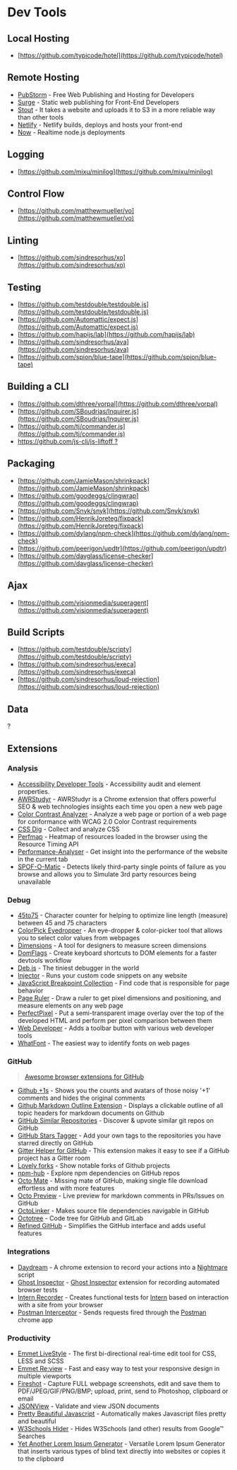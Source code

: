 # Dev Tools

## Local Hosting

*   [https://github.com/typicode/hotel](https://github.com/typicode/hotel)

## Remote Hosting

*   [PubStorm](https://www.pubstorm.com/) - Free Web Publishing and Hosting for Developers
*   [Surge](https://surge.sh/) - Static web publishing for Front-End Developers
*   [Stout](http://stout.is/) - It takes a website and uploads it to S3 in a more reliable way than other tools
*   [Netlify](http://stout.is/) - Netlify builds, deploys and hosts your front-end
*   [Now](https://zeit.co/now) - Realtime node.js deployments

## Logging

*   [https://github.com/mixu/minilog](https://github.com/mixu/minilog)

## Control Flow

*   [https://github.com/matthewmueller/vo](https://github.com/matthewmueller/vo)

## Linting

*   [https://github.com/sindresorhus/xo](https://github.com/sindresorhus/xo)

## Testing

*   [https://github.com/testdouble/testdouble.js](https://github.com/testdouble/testdouble.js)
*   [https://github.com/Automattic/expect.js](https://github.com/Automattic/expect.js)
*   [https://github.com/hapijs/lab](https://github.com/hapijs/lab)
*   [https://github.com/sindresorhus/ava](https://github.com/sindresorhus/ava)
*   [https://github.com/spion/blue-tape](https://github.com/spion/blue-tape)

## Building a CLI

*   [https://github.com/dthree/vorpal](https://github.com/dthree/vorpal)
*   [https://github.com/SBoudrias/Inquirer.js](https://github.com/SBoudrias/Inquirer.js)
*   [https://github.com/tj/commander.js](https://github.com/tj/commander.js)
*   [https://github.com/js-cli/js-liftoff ?](https://github.com/js-cli/js-liftoff)

## Packaging

*   [https://github.com/JamieMason/shrinkpack](https://github.com/JamieMason/shrinkpack)
*   [https://github.com/goodeggs/clingwrap](https://github.com/goodeggs/clingwrap)
*   [https://github.com/Snyk/snyk](https://github.com/Snyk/snyk)
*   [https://github.com/HenrikJoreteg/fixpack](https://github.com/HenrikJoreteg/fixpack)
*   [https://github.com/dylang/npm-check](https://github.com/dylang/npm-check)
*   [https://github.com/peerigon/updtr](https://github.com/peerigon/updtr)
*   [https://github.com/davglass/license-checker](https://github.com/davglass/license-checker)

## Ajax

*   [https://github.com/visionmedia/superagent](https://github.com/visionmedia/superagent)

## Build Scripts

*   [https://github.com/testdouble/scripty](https://github.com/testdouble/scripty)
*   [https://github.com/sindresorhus/execa](https://github.com/sindresorhus/execa)
*   [https://github.com/sindresorhus/loud-rejection](https://github.com/sindresorhus/loud-rejection)

## Data

?

## Extensions

### Analysis

*   [Accessibility Developer Tools](https://chrome.google.com/webstore/detail/accessibility-developer-t/fpkknkljclfencbdbgkenhalefipecmb) - Accessibility audit and element properties.
*   [AWRStudyr](https://chrome.google.com/webstore/detail/awrstudyr/mbkehkfjhncahcaggkncdaacfnikmoid) - AWRStudyr is a Chrome extension that offers powerful SEO & web technologies insights each time you open a new web page
*   [Color Contrast Analyzer](https://chrome.google.com/webstore/detail/color-contrast-analyzer/dagdlcijhfbmgkjokkjicnnfimlebcll) - Analyze a web page or portion of a web page for conformance with WCAG 2.0 Color Contrast requirements
*   [CSS Dig](https://chrome.google.com/webstore/detail/css-dig/lpnhmlhomomelfkcjnkcacofhmggjmco) - Collect and analyze CSS
*   [Perfmap](https://chrome.google.com/webstore/detail/perfmap/hgpnhiajcdppfbogcpfdgcceepgkhdmk) - Heatmap of resources loaded in the browser using the Resource Timing API
*   [Performance-Analyser](https://chrome.google.com/webstore/detail/performance-analyser/djgfmlohefpomchfabngccpbaflcahjf) - Get insight into the performance of the website in the current tab
*   [SPOF-O-Matic](https://chrome.google.com/webstore/detail/spof-o-matic/plikhggfbplemddobondkeogomgoodeg) - Detects likely third-party single points of failure as you browse and allows you to Simulate 3rd party resources being unavailable

### Debug

*   [45to75](https://chrome.google.com/webstore/detail/45to75/efmppndinjbljeellfdkpghgblenbcdd) - Character counter for helping to optimize line length (measure) between 45 and 75 characters
*   [ColorPick Eyedropper](https://chrome.google.com/webstore/detail/colorpick-eyedropper/ohcpnigalekghcmgcdcenkpelffpdolg) - An eye-dropper & color-picker tool that allows you to select color values from webpages
*   [Dimensions](https://chrome.google.com/webstore/detail/dimensions/baocaagndhipibgklemoalmkljaimfdj) - A tool for designers to measure screen dimensions
*   [DomFlags](https://chrome.google.com/webstore/detail/domflags/nindoglnpjcjoaheijieagogboabafkc) - Create keyboard shortcuts to DOM elements for a faster devtools workflow
*   [Deb.js](https://chrome.google.com/webstore/detail/debjs/egmeoknjmgikkkcdicmajkbkmkcmbiah) - The tiniest debugger in the world
*   [Injector](https://chrome.google.com/webstore/detail/injector/bfdonckegflhbiamlmidciapolfccmmb) - Runs your custom code snippets on any website
*   [JavaScript Breakpoint Collection](https://chrome.google.com/webstore/detail/javascript-breakpoint-col/kgpjjblahlmjlfljfpcneapmeblichbp) - Find code that is responsible for page behavior
*   [Page Ruler](https://chrome.google.com/webstore/detail/page-ruler/jlpkojjdgbllmedoapgfodplfhcbnbpn) - Draw a ruler to get pixel dimensions and positioning, and measure elements on any web page
*   [PerfectPixel](https://chrome.google.com/webstore/detail/perfectpixel-by-welldonec/dkaagdgjmgdmbnecmcefdhjekcoceebi) -  Put a semi-transparent image overlay over the top of the developed HTML and perform per pixel comparison between them
*   [Web Developer](https://chrome.google.com/webstore/detail/web-developer/bfbameneiokkgbdmiekhjnmfkcnldhhm) - Adds a toolbar button with various web developer tools
*   [WhatFont](https://chrome.google.com/webstore/detail/whatfont/jabopobgcpjmedljpbcaablpmlmfcogm/related) - The easiest way to identify fonts on web pages

### GitHub

> [Awesome browser extensions for GitHub](https://github.com/stefanbuck/awesome-browser-extensions-for-github)

*   [Github +1s](https://chrome.google.com/webstore/detail/github-%201s/lddfkkebajnpiicnpfamebilmhamkeme) - Shows you the counts and avatars of those noisy '+1' comments and hides the original comments
*   [Github Markdown Outline Extension](https://chrome.google.com/webstore/detail/github-markdown-outline-e/gccinjjdbfdkkkebfbeipopijjfohfgj) - Displays a clickable outline of all topic headers for markdown documents on Github
*   [GitHub Similar Repositories](https://chrome.google.com/webstore/detail/github-similar-repositori/ilohmipmgoellpajalkccofkgdheomfh) - Discover & upvote similar git repos on GitHub
*   [GitHub Stars Tagger](https://chrome.google.com/webstore/detail/github-stars-tagger/aaihhjepepgajmehjdmfkofegfddcabc) - Add your own tags to the repositories you have starred directly on GitHub
*   [Gitter Helper for GitHub](https://chrome.google.com/webstore/detail/gitter-helper-for-github/apahfabdianobklhejoojcpmoegaolpi) - This extension makes it easy to see if a GitHub project has a Gitter room
*   [Lovely forks](https://chrome.google.com/webstore/detail/lovely-forks/ialbpcipalajnakfondkflpkagbkdoib) - Show notable forks of Github projects
*   [npm-hub](https://chrome.google.com/webstore/detail/npm-hub/kbbbjimdjbjclaebffknlabpogocablj) - Explore npm dependencies on GitHub repos
*   [Octo Mate](https://chrome.google.com/webstore/detail/octo-mate/baggcehellihkglakjnmnhpnjmkbmpkf/related) - Missing mate of GitHub, making single file download effortless and with more features
*   [Octo Preview](https://chrome.google.com/webstore/detail/octo-preview/elomekmlfonmdhmpmdfldcjgdoacjcba) - Live preview for markdown comments in PRs/Issues on GitHub
*   [OctoLinker](https://chrome.google.com/webstore/detail/octolinker/jlmafbaeoofdegohdhinkhilhclaklkp) - Makes source file dependencies navigable in GitHub 
*   [Octotree](https://chrome.google.com/webstore/detail/octotree/bkhaagjahfmjljalopjnoealnfndnagc) - Code tree for GitHub and GitLab
*   [Refined GitHub](https://chrome.google.com/webstore/detail/refined-github/hlepfoohegkhhmjieoechaddaejaokhf) - Simplifies the GitHub interface and adds useful features

### Integrations

*   [Daydream](https://chrome.google.com/webstore/detail/daydream/oajnmbophdhdobfpalhkfgahchpcoali) - A chrome extension to record your actions into a [Nightmare](http://www.nightmarejs.org/) script
*   [Ghost Inspector](https://chrome.google.com/webstore/detail/ghost-inspector-automated/aicdiabnghjnejfempeinmnphllefehc) - [Ghost Inspector](https://app.ghostinspector.com/) extension for recording automated browser tests
*   [Intern Recorder](https://chrome.google.com/webstore/detail/intern-recorder/oalhlikaceknjlnmoombecafnmhbbgna) - Creates functional tests for [Intern](https://theintern.github.io/intern/#what-is-intern) based on interaction with a site from your browser
*   [Postman Interceptor](https://chrome.google.com/webstore/detail/postman-interceptor/aicmkgpgakddgnaphhhpliifpcfhicfo) - Sends requests fired through the [Postman](https://www.getpostman.com/) chrome app

### Productivity

*   [Emmet LiveStyle](https://chrome.google.com/webstore/detail/emmet-livestyle/diebikgmpmeppiilkaijjbdgciafajmg) - The first bi-directional real-time edit tool for CSS, LESS and SCSS
*   [Emmet Re:view](https://chrome.google.com/webstore/detail/emmet-review/epejoicbhllgiimigokgjdoijnpaphdp) - Fast and easy way to test your responsive design in multiple viewports
*   [Fireshot](https://chrome.google.com/webstore/detail/capture-webpage-screensho/mcbpblocgmgfnpjjppndjkmgjaogfceg) - Capture FULL webpage screenshots, edit and save them to PDF/JPEG/GIF/PNG/BMP; upload, print, send to Photoshop, clipboard or email
*   [JSONView](https://chrome.google.com/webstore/detail/jsonview/chklaanhfefbnpoihckbnefhakgolnmc) - Validate and view JSON documents
*   [Pretty Beautiful Javascript](https://chrome.google.com/webstore/detail/pretty-beautiful-javascri/piekbefgpgdecckjcpffhnacjflfoddg) - Automatically makes Javascript files pretty and beautiful
*   [W3Schools Hider](https://chrome.google.com/webstore/detail/w3schools-hider/igiahejkpbnbnekdaefddmdceocmjpll) - Hides W3Schools (and other) results from Google™ Searches
*   [Yet Another Lorem Ipsum Generator](https://chrome.google.com/webstore/detail/yet-another-lorem-ipsum-g/jffcmkkfbampimhpimhofhhkanhflfce) - Versatile Lorem Ipsum Generator that inserts various types of blind text directly into websites or copies it to the clipboard
